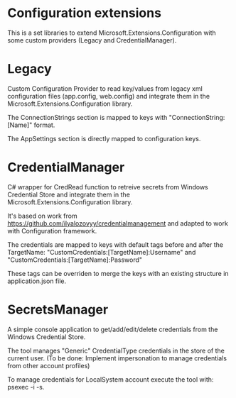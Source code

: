 # Configuration extensions

This is a set libraries to extend Microsoft.Extensions.Configuration with some custom providers (Legacy and CredentialManager).

# Legacy

Custom Configuration Provider to read key/values from legacy xml configuration files (app.config, web.config) and integrate them in the Microsoft.Extensions.Configuration library.

The ConnectionStrings section is mapped to keys with "ConnectionString:[Name]" format.

The AppSettings section is directly mapped to configuration keys.

# CredentialManager

C# wrapper for CredRead function to retreive secrets from Windows Credential Store and integrate them in the Microsoft.Extensions.Configuration library.

It's based on work from https://github.com/ilyalozovyy/credentialmanagement and adapted to work with Configuration framework.

The credentials are mapped to keys with default tags before and after the TargetName: "CustomCredentials:[TargetName]:Username" and "CustomCredentials:[TargetName]:Password"

These tags can be overriden to merge the keys with an existing structure in application.json file.

# SecretsManager

A simple console application to get/add/edit/delete credentials from the Windows Credential Store. 

The tool manages "Generic" CredentialType credentials in the store of the current user.
(To be done: Implement impersonation to manage credentials from other account profiles)

To manage credentials for LocalSystem account execute the tool with: psexec -i -s.
